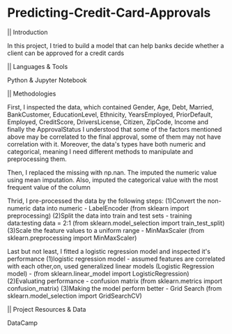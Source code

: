 # Predicting-Credit-Card-Approvals

|| Introduction

In this project, I tried to build a model that can help banks decide whether a client can be approved for a credit cards

|| Languages & Tools

Python & Jupyter Notebook

|| Methodologies

First, I inspected the data, which contained Gender, Age, Debt, Married, BankCustomer, EducationLevel, Ethnicity, YearsEmployed, PriorDefault, Employed, CreditScore, DriversLicense, Citizen, ZipCode, Income and finally the ApprovalStatus
I understood that some of the factors mentioned above may be correlated to the final approval, some of them may not have correlation with it.
Moreover, the data's types have both numeric and categorical, meaning I need different methods to manipulate and preprocessing them.

Then, I replaced the missing with np.nan. The imputed the numeric value using mean imputation. Also, imputed the categorical value with the most frequent value of the column

Thrid, I pre-processed the data by the following steps:
 (1)Convert the non-numeric data into numeric - LabelEncoder (from sklearn import preprocessing)
 (2)Split the data into train and test sets - training data:testing data = 2:1 (from sklearn.model_selection import train_test_split)
 (3)Scale the feature values to a uniform range - MinMaxScaler (from sklearn.preprocessing import MinMaxScaler)

Last but not least, I fitted a logistic regression model and inspected it's performance
 (1)logistic regression model - assumed features are correlated with each other,on, used generalized linear models (Logistic Regression model) - (from sklearn.linear_model import LogisticRegression)
 (2)Evaluating performance - confusion matrix (from sklearn.metrics import confusion_matrix)
 (3)Making the model perform better - Grid Search (from sklearn.model_selection import GridSearchCV)
 
 
|| Project Resources & Data

DataCamp
